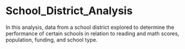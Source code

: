 # School_District_Analysis
In this analysis, data from a school district explored to determine the performance of certain schools in relation to reading and math scores, population, funding, and school type.
